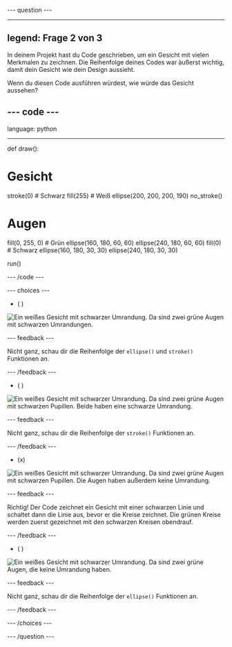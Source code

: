 --- question ---

---
legend: Frage 2 von 3
---

In deinem Projekt hast du Code geschrieben, um ein Gesicht mit vielen Merkmalen zu zeichnen. Die Reihenfolge deines Codes war äußerst wichtig, damit dein Gesicht wie dein Design aussieht.

Wenn du diesen Code ausführen würdest, wie würde das Gesicht aussehen?

--- code ---
---
language: python

---

def draw():

  # Gesicht
  stroke(0) # Schwarz
  fill(255) # Weiß
  ellipse(200, 200, 200, 190)
  no_stroke()
  
  # Augen
  fill(0, 255, 0) # Grün
  ellipse(160, 180, 60, 60)
  ellipse(240, 180, 60, 60)
  fill(0) # Schwarz
  ellipse(160, 180, 30, 30)
  ellipse(240, 180, 30, 30)
  
run()

--- /code ---

--- choices ---

- ( )

![Ein weißes Gesicht mit schwarzer Umrandung. Da sind zwei grüne Augen mit schwarzen Umrandungen.](images/face1.png)

 --- feedback ---

 Nicht ganz, schau dir die Reihenfolge der `ellipse()` und `stroke()` Funktionen an.

 --- /feedback ---

- ( )

![Ein weißes Gesicht mit schwarzer Umrandung. Da sind zwei grüne Augen mit schwarzen Pupillen. Beide haben eine schwarze Umrandung.](images/face2.png)

 --- feedback ---

 Nicht ganz, schau dir die Reihenfolge der `stroke()` Funktionen an.

 --- /feedback ---

- (x)

![Ein weißes Gesicht mit schwarzer Umrandung. Da sind zwei grüne Augen mit schwarzen Pupillen. Die Augen haben außerdem keine Umrandung.](images/face3.png)

 --- feedback ---

 Richtig! Der Code zeichnet ein Gesicht mit einer schwarzen Linie und schaltet dann die Linie aus, bevor er die Kreise zeichnet. Die grünen Kreise werden zuerst gezeichnet mit den schwarzen Kreisen obendrauf.

 --- /feedback ---

- ( )

![Ein weißes Gesicht mit schwarzer Umrandung. Da sind zwei grüne Augen, die keine Umrandung haben.](images/face4.png)

 --- feedback ---

 Nicht ganz, schau dir die Reihenfolge der `ellipse()` Funktionen an.

 --- /feedback ---

--- /choices ---

--- /question ---
